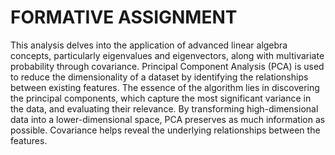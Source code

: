 # FORMATIVE ASSIGNMENT

This analysis delves into the application of advanced linear algebra concepts, particularly eigenvalues and eigenvectors, along with multivariate probability through covariance. Principal Component Analysis (PCA) is used to reduce the dimensionality of a dataset by identifying the relationships between existing features. The essence of the algorithm lies in discovering the principal components, which capture the most significant variance in the data, and evaluating their relevance. By transforming high-dimensional data into a lower-dimensional space, PCA preserves as much information as possible. Covariance helps reveal the underlying relationships between the features.

